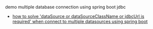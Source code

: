 demo multiple database connection using spring boot jdbc

- [how to solve 'dataSource or dataSourceClassName or jdbcUrl is required' when connect to multiple datasources using spring boot](https://bswen.com/2020/11/springboot-multiple-datasources.html)